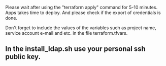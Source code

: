 Please wait after using the "terraform apply" command for 5-10 minutes. 
Apps takes time to deploy.
And please check if the export of credentials is done.

Don't forget to include the values of the variables such as project name, service account e-mail and etc. in the file terraform.tfvars.
## In the install_ldap.sh use your personal ssh public key.
